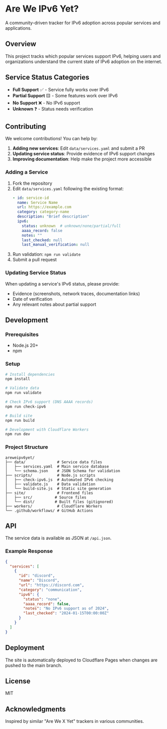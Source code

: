 # Are We IPv6 Yet?

A community-driven tracker for IPv6 adoption across popular services and applications.

## Overview

This project tracks which popular services support IPv6, helping users and organizations understand the current state of IPv6 adoption on the internet.

## Service Status Categories

- **Full Support** ✅ - Service fully works over IPv6
- **Partial Support** 🟨 - Some features work over IPv6
- **No Support** ❌ - No IPv6 support
- **Unknown** ❓ - Status needs verification

## Contributing

We welcome contributions! You can help by:

1. **Adding new services**: Edit `data/services.yaml` and submit a PR
2. **Updating service status**: Provide evidence of IPv6 support changes
3. **Improving documentation**: Help make the project more accessible

### Adding a Service

1. Fork the repository
2. Edit `data/services.yaml` following the existing format:
   ```yaml
   - id: service-id
     name: Service Name
     url: https://example.com
     category: category-name
     description: "Brief description"
     ipv6:
       status: unknown  # unknown/none/partial/full
       aaaa_record: false
       notes: ""
       last_checked: null
       last_manual_verification: null
   ```
3. Run validation: `npm run validate`
4. Submit a pull request

### Updating Service Status

When updating a service's IPv6 status, please provide:
- Evidence (screenshots, network traces, documentation links)
- Date of verification
- Any relevant notes about partial support

## Development

### Prerequisites

- Node.js 20+
- npm

### Setup

```bash
# Install dependencies
npm install

# Validate data
npm run validate

# Check IPv6 support (DNS AAAA records)
npm run check-ipv6

# Build site
npm run build

# Development with Cloudflare Workers
npm run dev
```

### Project Structure

```
areweipv6yet/
├── data/              # Service data files
│   ├── services.yaml  # Main service database
│   └── schema.json    # JSON Schema for validation
├── scripts/           # Node.js scripts
│   ├── check-ipv6.js  # Automated IPv6 checking
│   ├── validate.js    # Data validation
│   └── build-site.js  # Static site generation
├── site/              # Frontend files
│   ├── src/          # Source files
│   └── dist/         # Built files (gitignored)
├── workers/           # Cloudflare Workers
└── .github/workflows/ # GitHub Actions

```

## API

The service data is available as JSON at `/api.json`.

### Example Response

```json
{
  "services": [
    {
      "id": "discord",
      "name": "Discord",
      "url": "https://discord.com",
      "category": "communication",
      "ipv6": {
        "status": "none",
        "aaaa_record": false,
        "notes": "No IPv6 support as of 2024",
        "last_checked": "2024-01-15T00:00:00Z"
      }
    }
  ]
}
```

## Deployment

The site is automatically deployed to Cloudflare Pages when changes are pushed to the main branch.

## License

MIT

## Acknowledgments

Inspired by similar "Are We X Yet" trackers in various communities.
